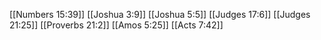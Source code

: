 [[Numbers 15:39]]
[[Joshua 3:9]]
[[Joshua 5:5]]
[[Judges 17:6]]
[[Judges 21:25]]
[[Proverbs 21:2]]
[[Amos 5:25]]
[[Acts 7:42]]
